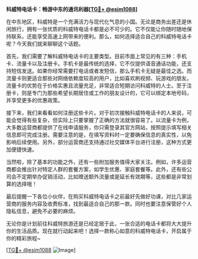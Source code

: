 **科威特电话卡：畅游中东的通讯利器[[TG💪+ @esim1088](https://t.me/s/esim1088)]**

在中东地区，科威特是一个充满活力与现代化气息的小国。无论是商务出差还是休闲旅行，拥有一张优质的科威特电话卡都是必不可少的。它不仅能让你随时随地保持联系，还能享受高速上网带来的便利。那么，如何选择适合自己的科威特电话卡呢？今天我们就来聊聊这个话题。

首先，我们需要了解科威特电话卡的主要类型。目前市面上常见的有三种：手机卡、流量卡以及注册卡。手机卡是最传统的选择，它不仅提供语音通话功能，还支持短信发送。如果你经常需要打电话或者发短信，那么手机卡无疑是最佳之选。而流量卡则更适合那些对网络依赖度较高的用户，比如喜欢刷视频、玩游戏的朋友。流量卡的优势在于价格实惠且流量充足，非常适合短期访问科威特的人士。至于注册卡，则是专门为那些希望长期居住或工作的朋友设计的，它可以绑定本地号码，并享受更多的优惠政策。

接下来，我们来看看如何注册这些卡片。对于初次接触科威特电话卡的人来说，可能会觉得有些复杂，但实际上只要掌握了正确的方法就很容易了。以流量卡为例，大多数运营商都提供了在线申请服务，你只需登录其官方网站，按照提示填写相关信息即可完成注册。需要注意的是，在填写资料时一定要确保信息的真实性，以免影响后续使用。另外，部分运营商还支持通过社交媒体平台进行注册，这种方式更加便捷快速。

当然啦，除了基本的功能之外，还有一些附加服务值得大家关注。例如，许多运营商都会推出针对特定人群的套餐方案，如学生优惠、家庭套餐等。此外，还有些公司会不定期举办促销活动，比如赠送额外流量或是延长有效期等，这些都是非常划算的选择哦！

最后提醒一下各位小伙伴，在购买科威特电话卡之前最好先做好功课，对比几家运营商的服务内容及收费标准，找到最适合自己的那一款。同时也要注意保管好个人隐私信息，避免不必要的麻烦。

无论你是计划前往科威特旅游还是已经定居于此，一张合适的电话卡都将大大提升你的生活品质。现在就行动起来吧！选择一款称心如意的科威特电话卡，开启属于你的精彩旅程~

[[TG💪+ @esim1088](https://t.me/s/esim1088) ![Image](https://i.postimg.cc/4NQfJmqS/Snipaste-2025-05-13-00-14-12.png)]